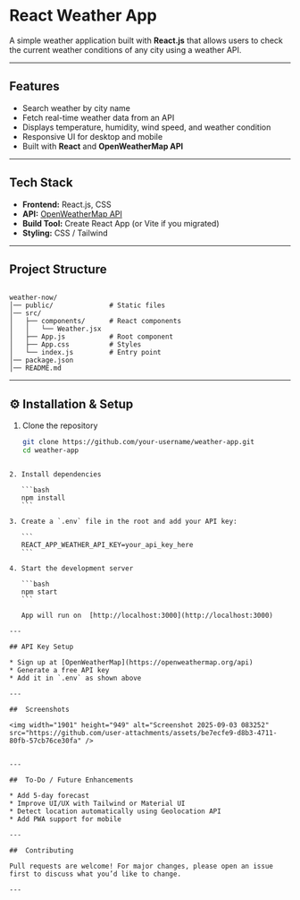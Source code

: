 
 #  React Weather App

A simple weather application built with **React.js** that allows users to check the current weather conditions of any city using a weather API.

---

##  Features
-  Search weather by city name
-  Fetch real-time weather data from an API
-  Displays temperature, humidity, wind speed, and weather condition
-  Responsive UI for desktop and mobile
-  Built with **React** and **OpenWeatherMap API**

---

##  Tech Stack
- **Frontend:** React.js, CSS
- **API:** [OpenWeatherMap API](https://openweathermap.org/api)
- **Build Tool:** Create React App (or Vite if you migrated)
- **Styling:** CSS / Tailwind 

---

##  Project Structure
```

weather-now/
│── public/              # Static files
│── src/
│   ├── components/      # React components
│   │   └── Weather.jsx
│   ├── App.js           # Root component
│   ├── App.css          # Styles
│   └── index.js         # Entry point
│── package.json
│── README.md

````

---

## ⚙️ Installation & Setup

1. Clone the repository
   ```bash
   git clone https://github.com/your-username/weather-app.git
   cd weather-app
````

2. Install dependencies

   ```bash
   npm install
   ```

3. Create a `.env` file in the root and add your API key:

   ```
   REACT_APP_WEATHER_API_KEY=your_api_key_here
   ```

4. Start the development server

   ```bash
   npm start
   ```

   App will run on  [http://localhost:3000](http://localhost:3000)

---

## API Key Setup

* Sign up at [OpenWeatherMap](https://openweathermap.org/api)
* Generate a free API key
* Add it in `.env` as shown above

---

##  Screenshots

<img width="1901" height="949" alt="Screenshot 2025-09-03 083252" src="https://github.com/user-attachments/assets/be7ecfe9-d8b3-4711-80fb-57cb76ce30fa" />


---

##  To-Do / Future Enhancements

* Add 5-day forecast
* Improve UI/UX with Tailwind or Material UI
* Detect location automatically using Geolocation API
* Add PWA support for mobile

---

##  Contributing

Pull requests are welcome! For major changes, please open an issue first to discuss what you’d like to change.

---





